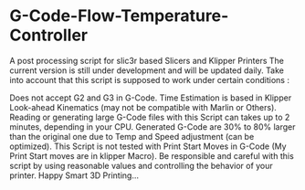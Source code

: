 # G-Code-Flow-Temperature-Controller
A post processing script for slic3r based Slicers and Klipper Printers
The current version is still under development and will be updated daily.
Take into account that this script is supposed to work under certain conditions :

Does not accept G2 and G3 in G-Code.
Time Estimation is based in Klipper Look-ahead Kinematics (may not be compatible with Marlin or Others).
Reading or generating large G-Code files with this Script can takes up to 2 minutes, depending in your CPU.
Generated G-Code are 30% to 80% larger than the original one due to Temp and Speed adjustment (can be optimized).
This Script is not tested with Print Start Moves in G-Code (My Print Start moves are in klipper Macro).
Be responsible and careful with this script by using reasonable values ​​and controlling the behavior of your printer.
Happy Smart 3D Printing...
